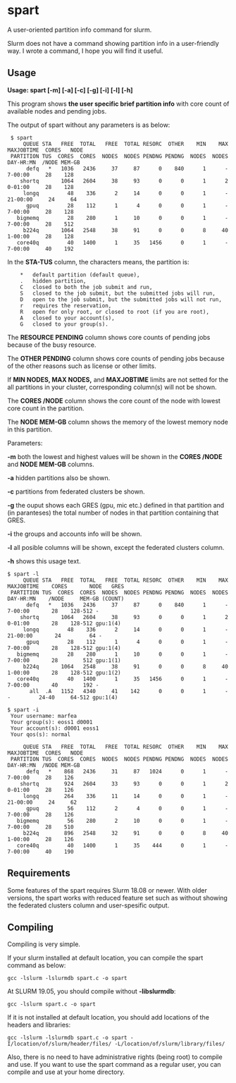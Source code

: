  # spart
 A user-oriented partition info command for slurm.

 Slurm does not have a command showing partition info in a user-friendly way.
 I wrote a command, I hope you will find it useful. 

## Usage

 **Usage: spart [-m] [-a] [-c] [-g] [-i] [-l] [-h]**

 This program shows **the user specific brief partition info** with core count of available nodes and pending jobs.

 The output of spart without any parameters is as below:

```
 $ spart
     QUEUE STA   FREE  TOTAL   FREE  TOTAL RESORC  OTHER    MIN    MAX MAXJOBTIME  CORES   NODE
 PARTITION TUS  CORES  CORES  NODES  NODES PENDNG PENDNG  NODES  NODES  DAY-HR:MN  /NODE MEM-GB
      defq   *   1036   2436     37     87      0    840      1      -    7-00:00     28    128
    shortq       1064   2604     38     93      0      0      1      2    0-01:00     28    128
     longq         48    336      2     14      0      0      1      -   21-00:00     24     64
      gpuq         28    112      1      4      0      0      1      -    7-00:00     28    128
   bigmemq         28    280      1     10      0      0      1      -    7-00:00     28    512
     b224q       1064   2548     38     91      0      0      8     40    1-00:00     28    128
   core40q         40   1400      1     35   1456      0      1      -    7-00:00     40    192
```

 In the **STA-TUS** column, the characters means, the partition is:
```
	*	default partition (default queue),
	.	hidden partition,
	C	closed to both the job submit and run,
	S	closed to the job submit, but the submitted jobs will run,
	D	open to the job submit, but the submitted jobs will not run,
	r	requires the reservation,
	R	open for only root, or closed to root (if you are root),
	A	closed to your account(s),
	G	closed to your group(s).
```

 The **RESOURCE PENDING** column shows core counts of pending jobs because of the busy resource.

 The **OTHER PENDING** column shows core counts of pending jobs because of the other reasons such
 as license or other limits.

 If **MIN NODES, MAX NODES,** and **MAXJOBTIME** limits are not setted for the all partitions in your
 cluster, corresponding column(s) will not be shown.

 The **CORES /NODE** column shows the core count of the node with lowest core count in the partition.

 The **NODE MEM-GB** column shows the memory of the lowest memory node in this partition.

 Parameters:

 **-m**	both the lowest and highest values will be shown in the **CORES /NODE**
		and **NODE MEM-GB** columns.

 **-a**	hidden partitions also be shown.

 **-c**	partitions from federated clusters be shown.

 **-g**	the ouput shows each GRES (gpu, mic etc.) defined in that partition
		and (in paranteses) the total number of nodes in that partition
		containing that GRES.

 **-i** the groups and accounts info will be shown.

 **-l**	all posible columns will be shown, except the federated clusters column.

 **-h**	shows this usage text.

```
$ spart -l
     QUEUE STA   FREE  TOTAL   FREE  TOTAL RESORC  OTHER    MIN    MAX MAXJOBTIME    CORES       NODE   GRES
 PARTITION TUS  CORES  CORES  NODES  NODES PENDNG PENDNG  NODES  NODES  DAY-HR:MN    /NODE     MEM-GB (COUNT)
      defq   *   1036   2436     37     87      0    840      1      -    7-00:00       28    128-512 -
    shortq       1064   2604     38     93      0      0      1      2    0-01:00       28    128-512 gpu:1(4)
     longq         48    336      2     14      0      0      1      -   21-00:00       24         64 -
      gpuq         28    112      1      4      0      0      1      -    7-00:00       28    128-512 gpu:1(4)
   bigmemq         28    280      1     10      0      0      1      -    7-00:00       28        512 gpu:1(1)
     b224q       1064   2548     38     91      0      0      8     40    1-00:00       28    128-512 gpu:1(2)
   core40q         40   1400      1     35   1456      0      1      -    7-00:00       40        192 -
       all  .A   1152   4340     41    142      0      0      1      -     -         24-40     64-512 gpu:1(4)
```

```
$ spart -i
 Your username: marfea
 Your group(s): eoss1 d0001
 Your account(s): d0001 eoss1
 Your qos(s): normal

     QUEUE STA   FREE  TOTAL   FREE  TOTAL RESORC  OTHER    MIN    MAX MAXJOBTIME  CORES   NODE
 PARTITION TUS  CORES  CORES  NODES  NODES PENDNG PENDNG  NODES  NODES  DAY-HR:MN  /NODE MEM-GB
      defq   *    868   2436     31     87   1024      0      1      -    7-00:00     28    126
    shortq        924   2604     33     93      0      0      1      2    0-01:00     28    126
     longq        264    336     11     14      0      0      1      -   21-00:00     24     62
      gpuq         56    112      2      4      0      0      1      -    7-00:00     28    126
   bigmemq         56    280      2     10      0      0      1      -    7-00:00     28    510
     b224q        896   2548     32     91      0      0      8     40    1-00:00     28    126
   core40q         40   1400      1     35    444      0      1      -    7-00:00     40    190
```

## Requirements


 Some features of the spart requires Slurm 18.08 or newer. With older versions, the spart works with reduced feature set such as without showing the federated clusters column and user-spesific output.

 
## Compiling

 Compiling is very simple.

 If your slurm installed at default location, you can compile the spart command as below:

 ```gcc -lslurm -lslurmdb spart.c -o spart```
 
 At SLURM 19.05, you should compile without **-libslurmdb**:
 
 ```gcc -lslurm spart.c -o spart```

 If it is not installed at default location, you should add locations of the headers and libraries:

 ```gcc -lslurm -lslurmdb spart.c -o spart -I/location/of/slurm/header/files/ -L/location/of/slurm/library/files/```

 
 Also, there is no need to have administrative rights (being root) to compile and use. If you want to use the spart command as a regular user, you can compile and use at your home directory.


